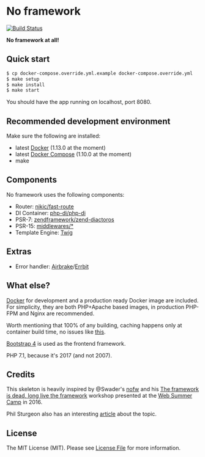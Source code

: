 # No framework

[![Build Status](https://img.shields.io/travis/webplates/nofw.svg?style=flat-square)](https://travis-ci.org/webplates/nofw)

**No framework at all!**


## Quick start

``` bash
$ cp docker-compose.override.yml.example docker-compose.override.yml
$ make setup
$ make install
$ make start
```

You should have the app running on localhost, port 8080.


## Recommended development environment

Make sure the following are installed:

- latest [Docker](https://www.docker.com/) (1.13.0 at the moment)
- latest [Docker Compose](https://docs.docker.com/compose/) (1.10.0 at the moment)
- make


## Components

No framework uses the following components:

- Router: [nikic/fast-route](https://github.com/nikic/FastRoute)
- DI Container: [php-di/php-di](https://github.com/PHP-DI/PHP-DI)
- PSR-7: [zendframework/zend-diactoros](https://github.com/zendframework/zend-diactoros)
- PSR-15: [middlewares/*](https://github.com/middlewares)
- Template Engine: [Twig](http://twig.sensiolabs.org/)


## Extras

- Error handler: [Airbrake](https://airbrake.io/)/[Errbit](http://errbit.com/)


## What else?

[Docker](https://www.docker.com/) for development and a production ready Docker image are included. For simplicity, they are both PHP+Apache based images, in production PHP-FPM and Nginx are recommended.

Worth mentioning that 100% of any building, caching happens only at container build time, no issues like [this](http://stackoverflow.com/questions/38777550/recompile-symfony-container-manually).

[Bootstrap 4](https://v4-alpha.getbootstrap.com/) is used as the frontend framework.

PHP 7.1, because it's 2017 (and not 2007).


## Credits

This skeleton is heavily inspired by @Swader's [nofw](https://github.com/Swader/nofw) and his [The framework is dead, long live the framework](http://2016.websummercamp.com/PHP/The-framework-is-dead-long-live-the-framework) workshop presented at the [Web Summer Camp](http://2016.websummercamp.com) in 2016.

Phil Sturgeon also has an interesting [article](https://philsturgeon.uk/php/2014/01/13/the-framework-is-dead-long-live-the-framework/) about the topic.


## License

The MIT License (MIT). Please see [License File](LICENSE) for more information.
